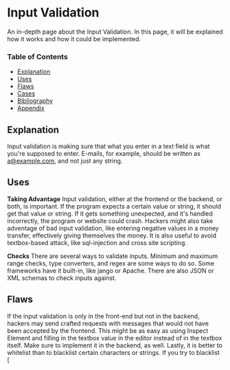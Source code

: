 # Input Validation

An in-depth page about the Input Validation. In this page, it will be explained how it works and how it could be implemented. 

### Table of Contents
- [Explanation](#explanation)
- [Uses](#uses)
- [Flaws](#flaws)
- [Cases](#cases)
- [Bibliography](#bibliography)
- [Appendix](#appendix)

## Explanation 
Input validation is making sure that what you enter in a text field is what you're supposed to enter. E-mails, for example, should be written as a@example.com, and not just any string. 

## Uses
**Taking Advantage**
Input validation, either at the frontend or the backend, or both, is important. If the program expects a certain value or string, it should get that value or string. If it gets something unexpected, and it's handled incorrectly, the program or website could crash. Hackers might also take adventage of bad input validation, like entering negative values in a money transfer, effectively giving themselves the money. It is also useful to avoid textbox-based attack, like sql-injection and cross site scripting. 

**Checks**
There are several ways to validate inputs. Minimum and maximum range checks, type converters, and regex are some ways to do so. Some frameworks have it built-in, like jango or Apache. There are also JSON or XML schemas to check inputs against. 

## Flaws
If the input validation is only in the front-end but not in the backend, hackers may send crafted requests with messages that would not have been accepted by the frontend. This might be as easy as using Inspect Element and filling in the textbox value in the editor instead of in the textbox itself. Make sure to implement it in the backend, as well. Lastly, it is better to whitelist than to blacklist certain characters or strings. If you try to blacklist [<script>] or [1=1] you might end up with XSS anyway because hackers found a way to evade this. Whitelisting will tell the website what is authorized, and by default, anything else won't be authorized. 

## Cases
The cases that are relevant to this best practice

## Bibliography
- [OWASP](https://cheatsheetseries.owasp.org/cheatsheets/Input_Validation_Cheat_Sheet.html)

## Appendix
Any extra pages about this subject.